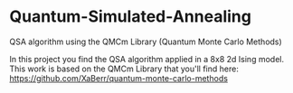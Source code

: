 # Quantum-Simulated-Annealing
QSA algorithm using the QMCm Library (Quantum Monte Carlo Methods)


In this project you find the QSA algorithm applied in a 8x8 2d Ising model.
This work is based on the QMCm Library that you'll find here: https://github.com/XaBerr/quantum-monte-carlo-methods
